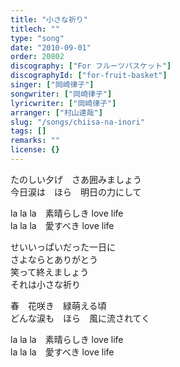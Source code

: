 ```yaml
---
title: "小さな祈り"
titlech: ""
type: "song"
date: "2010-09-01"
order: 20802
discography: ["For フルーツバスケット"]
discographyId: ["for-fruit-basket"]
singer: ["岡崎律子"]
songwriter: ["岡崎律子"]
lyricwriter: ["岡崎律子"]
arranger: ["村山達哉"]
slug: "/songs/chiisa-na-inori"
tags: []
remarks: ""
license: {}
---
```


たのしい夕げ　さあ囲みましょう  
今日涙は　ほら　明日の力にして  
  
la la la　素晴らしき love life  
la la la　愛すべき love life  
  
せいいっぱいだった一日に  
さよならとありがとう  
笑って終えましょう  
それは小さな祈り  
  
春　花咲き　緑萌える頃  
どんな涙も　ほら　風に流されてく  
  
la la la　素晴らしき love life  
la la la　愛すべき love life
